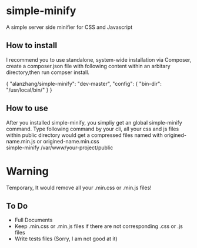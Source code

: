 simple-minify
=============

A simple server side minifier for CSS and Javascript

<h2>How to install</h2>
<p>
    I recommend you to use standalone, system-wide installation via Composer, create a composer.json file with following content within an arbitary directory,then run compser install.
</p>
<p>
{
    "alanzhang/simple-minify": "dev-master",
    "config": {
        "bin-dir": "/usr/local/bin/"
    }
}
</p>

<h2>
    How to use
</h2>
<p>
    After you installed simple-minify, you simpliy get an global simple-minify command.
    Type following command by your cli, all your css and js files within public directory would get a compressed files named with origined-name.min.js or origined-name.min.css
    <br>
    simple-minify /var/www/your-project/public
</p>

<h1>
    Warning
</h1>
<p>
    Temporary, It would remove all your .min.css or .min.js files!
</p>

<h2>To Do</h2>
<ul>
    <li>
        Full Documents
    </li>
    <li>
        Keep .min.css or .min.js files if there are not corresponding .css or .js files
    </li>
    <li>
        Write tests files  (Sorry, I am not good at it)
    </li>
</ul>
